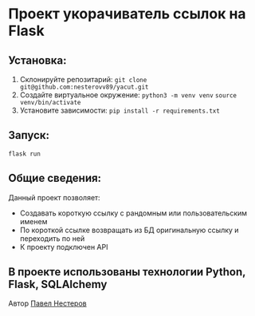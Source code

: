 # Проект укорачиватель ссылок на Flask

## Установка:

1. Склонируйте репозитарий:
`git clone git@github.com:nesterovv89/yacut.git`
2. Создайте виртуальное окружение:
`python3 -m venv venv`
`source venv/bin/activate`
3. Установите зависимости:
`pip install -r requirements.txt`

## Запуск:
`flask run`


## Общие сведения:

Данный проект позволяет:
- Создавать короткую ссылку с рандомным или пользовательским именем
- По короткой ссылке возвращать из БД оригинальную ссылку и переходить по ней
- К проекту подключен API

## В проекте использованы технологии Python, Flask, SQLAlchemy


Автор [Павел Нестеров](https://github.com/nesterovv89)